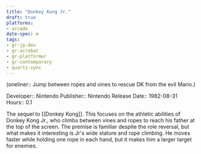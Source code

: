 ```yaml
---
title: "Donkey Kong Jr."
draft: true
platforms:
- arcade
date-spec: m
tags:
- gr-jp-dev
- gr-acrobat 
- gr-platformer
- gr-contemporary
- quartz-sync
---
```


(oneliner:: Jump between ropes and vines to rescue DK from the evil Mario.)

Developer:: Nintendo
Publisher:: Nintendo
Release Date:: 1982-08-31
Hours:: 0.1

The sequel to [[Donkey Kong]]. This focuses on the athletic abilities of Donkey Kong Jr., who climbs between vines and ropes to reach his father at the top of the screen. The premise is familiar despite the role reversal, but what makes it interesting is Jr's wide stature and rope climbing. He moves faster while holding one rope in each hand, but it makes him a larger target for enemies.
